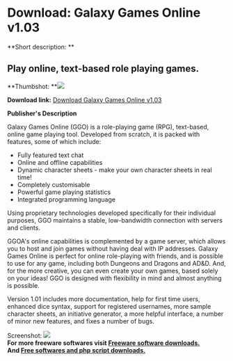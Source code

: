# Download: Galaxy Games Online v1.03

**Short description: **

## Play online, text-based role playing games.

  
**Thumbshot: **![](http://www.freewarefiles.com/screenshot/ggo_md.gif)   
  
**Download link:** [Download Galaxy Games Online v1.03](http://freesoftwares.boysofts.com/Galaxy-Games-Online-V_program_2536.html)  
  

**Publisher's Description**  
  

Galaxy Games Online (GGO) is a role-playing game (RPG), text-based, online
game playing tool. Developed from scratch, it is packed with features, some of
which include:

  * Fully featured text chat 
  * Online and offline capabilities 
  * Dynamic character sheets - make your own character sheets in real time! 
  * Completely customisable
  * Powerful game playing statistics 
  * Integrated programming language

Using proprietary technologies developed specifically for their individual
purposes, GGO maintains a stable, low-bandwidth connection with servers and
clients.

GGOA's online capabilities is complemented by a game server, which allows you
to host and join games without having deal with IP addresses. Galaxy Games
Online is perfect for online role-playing with friends, and is possible to use
for any game, including both Dungeons and Dragons and AD&D. And, for the more
creative, you can even create your own games, based solely on your ideas! GGO
is designed with flexibility in mind and almost anything is possible.

Version 1.01 includes more documentation, help for first time users, enhanced
dice syntax, support for registered usernames, more sample character sheets,
an initiative generator, a more helpful interface, a number of minor new
features, and fixes a number of bugs.

  
  
Screenshot: ![](http://www.freewarefiles.com/screenshot/ggo.gif)  
**For more freeware softwares visit [Freeware software downloads.](http://freesoftwares.boysofts.com/)**   
**And [Free softwares and php script downloads.](http://www.boysofts.com/)**

